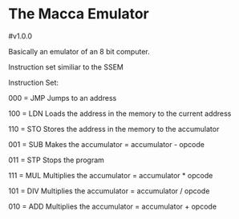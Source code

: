 # The Macca Emulator
#v1.0.0

Basically an emulator of an 8 bit computer.

Instruction set similiar to the SSEM

Instruction Set:

000 = JMP Jumps to an address  

100 = LDN Loads the address in the memory to the current address

110 = STO Stores the address in the memory to the accumulator

001 = SUB Makes the accumulator = accumulator - opcode

011 = STP Stops the program

111 = MUL Multiplies the accumulator = accumulator * opcode

101 = DIV Multiplies the accumulator = accumulator / opcode

010 = ADD Multiplies the accumulator = accumulator + opcode
